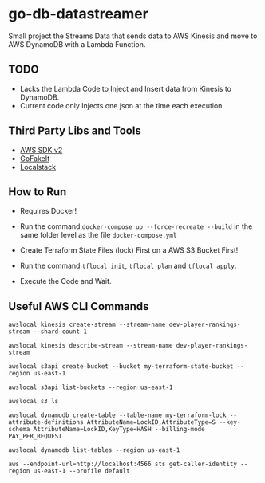 # go-db-datastreamer

Small project the Streams Data that sends data to AWS Kinesis and move to AWS DynamoDB with a Lambda Function.

## TODO

- Lacks the Lambda Code to Inject and Insert data from Kinesis to DynamoDB.
- Current code only Injects one json at the time each execution.

## Third Party Libs and Tools

- [AWS SDK v2](https://aws.github.io/aws-sdk-go-v2/docs/)
- [GoFakeIt](https://github.com/brianvoe/gofakeit)
- [Localstack](https://docs.localstack.cloud)

## How to Run

- Requires Docker!

- Run the command ```docker-compose up --force-recreate --build``` in the same folder level as the file ```docker-compose.yml```

- Create Terraform State Files (lock) First on a AWS S3 Bucket First!

- Run the command ```tflocal init```, ```tflocal plan``` and ```tflocal apply```.

- Execute the Code and Wait.

## Useful AWS CLI Commands

```awslocal kinesis create-stream --stream-name dev-player-rankings-stream --shard-count 1```

```awslocal kinesis describe-stream --stream-name dev-player-rankings-stream```

```awslocal s3api create-bucket --bucket my-terraform-state-bucket --region us-east-1```

```awslocal s3api list-buckets --region us-east-1```

```awslocal s3 ls```

```awslocal dynamodb create-table --table-name my-terraform-lock --attribute-definitions AttributeName=LockID,AttributeType=S --key-schema AttributeName=LockID,KeyType=HASH --billing-mode PAY_PER_REQUEST```

```awslocal dynamodb list-tables --region us-east-1```

```aws --endpoint-url=http://localhost:4566 sts get-caller-identity --region us-east-1 --profile default```


